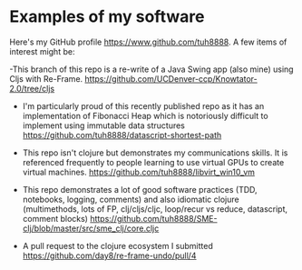 # Examples of my software
Here's my GitHub profile https://www.github.com/tuh8888. A few items of interest might be:

-This branch of this repo is a re-write of a Java Swing app (also mine) using Cljs with Re-Frame. https://github.com/UCDenver-ccp/Knowtator-2.0/tree/cljs

- I'm particularly proud of this recently published repo as it has an implementation of Fibonacci Heap which is notoriously difficult to implement using immutable data structures https://github.com/tuh8888/datascript-shortest-path

- This repo isn't clojure but demonstrates my communications skills. It is referenced frequently to people learning to use virtual GPUs to create virtual machines. https://github.com/tuh8888/libvirt_win10_vm

- This repo demonstrates a lot of good software practices (TDD, notebooks, logging, comments) and also idiomatic clojure (multimethods, lots of FP, clj/cljs/cljc, loop/recur vs reduce, datascript, comment blocks) https://github.com/tuh8888/SME-clj/blob/master/src/sme_clj/core.cljc

- A pull request to the clojure ecosystem I submitted https://github.com/day8/re-frame-undo/pull/4
